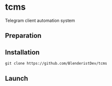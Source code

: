 # tcms
Telegram client automation system
## Preparation
## Installation
````
git clone https://github.com/BlenderistDev/tcms
````
## Launch
